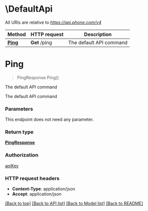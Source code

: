 # \DefaultApi

All URIs are relative to *https://api.phone.com/v4*

Method | HTTP request | Description
------------- | ------------- | -------------
[**Ping**](DefaultApi.md#Ping) | **Get** /ping | The default API command


# **Ping**
> PingResponse Ping()

The default API command

The default API command


### Parameters
This endpoint does not need any parameter.

### Return type

[**PingResponse**](PingResponse.md)

### Authorization

[apiKey](../README.md#apiKey)

### HTTP request headers

 - **Content-Type**: application/json
 - **Accept**: application/json

[[Back to top]](#) [[Back to API list]](../README.md#documentation-for-api-endpoints) [[Back to Model list]](../README.md#documentation-for-models) [[Back to README]](../README.md)

